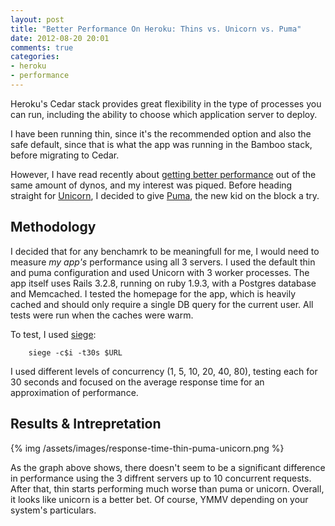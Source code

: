 ```yaml
---
layout: post
title: "Better Performance On Heroku: Thins vs. Unicorn vs. Puma"
date: 2012-08-20 20:01
comments: true
categories: 
- heroku
- performance
---
```


Heroku's Cedar stack provides great flexibility in the type of processes you can run, including the 
ability to choose which application server to deploy. 

I have been running thin, since it's the recommended option and also the safe default, since that is 
what the app was running in the Bamboo stack, before migrating to Cedar. 

However, I have read recently about [getting better performance][1] out of the same amount of dynos, and my 
interest was piqued. Before heading straight for [Unicorn][3], I decided to give [Puma][2], the new kid on the block a try.

## Methodology

I decided that for any benchamrk to be meaningfull for me, I would need to measure *my app's* performance using all 3 servers. I used the default thin and puma configuration and used Unicorn with 3 worker processes. 
The app itself uses Rails 3.2.8, running on ruby 1.9.3, with a Postgres database and Memcached. I tested the homepage for the app, which is heavily cached and should only require a single DB query for the current user. All tests were run when the caches were warm. 

To test, I used [siege][4]:

```
	siege -c$i -t30s $URL
```

I used different levels of concurrency (1, 5, 10, 20, 40, 80), testing each for 30 seconds and focused on the average response time for an approximation of performance.

## Results & Intrepretation

{% img /assets/images/response-time-thin-puma-unicorn.png %}

As the graph above shows, there doesn't seem to be a significant difference in performance using the 3 diffrent servers up to 10 concurrent requests. After that, thin starts performing much worse than puma or unicorn. Overall, it looks like unicorn is a better bet. Of course, YMMV depending on your system's particulars. 


[1]: http://michaelvanrooijen.com/articles/2011/06/01-more-concurrency-on-a-single-heroku-dyno-with-the-new-celadon-cedar-stack/
[2]: http://puma.io/
[3]: http://unicorn.bogomips.org/
[4]: http://www.joedog.org/siege-home/